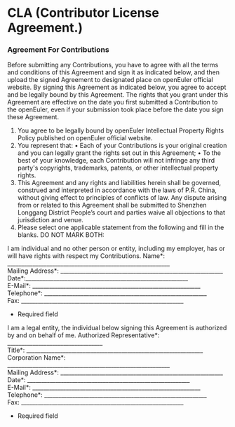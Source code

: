 
# CLA (Contributor License Agreement.)

### Agreement For Contributions

Before submitting any Contributions, you have to agree with all the terms and conditions of this Agreement and sign it as indicated below, and then upload the signed Agreement to designated place on openEuler official website. By signing this Agreement as indicated below, you agree to accept and be legally bound by this Agreement. The rights that you grant under this Agreement are effective on the date you first submitted a Contribution to the openEuler, even if your submission took place before the date you sign these Agreement.
1. You agree to be legally bound by openEuler Intellectual Property Rights Policy published on openEuler official website.
2. You represent that:
• Each of your Contributions is your original creation and you can legally grant the rights set out in this Agreement;
• To the best of your knowledge, each Contribution will not infringe any third party's copyrights, trademarks, patents, or other intellectual property rights.
3. This Agreement and any rights and liabilities herein shall be governed, construed and interpreted in accordance with the laws of P.R. China, without giving effect to principles of conflicts of law. Any dispute arising from or related to this Agreement shall be submitted to Shenzhen Longgang District People’s court and parties waive all objections to that jurisdiction and venue.
4. Please select one applicable statement from the following and fill in the blanks. DO NOT MARK BOTH:

I am individual and no other person or entity, including my employer, has or will have rights with respect my Contributions.
Name*: __________________________________________________________    
Mailing Address*: __________________________________________________________    
Date*:__________________________________________________________    
E-Mail*:  ____________________________________________________________    
Telephone*: __________________________________________________________    
Fax: __________________________________________________________                
* Required field
 
I am a legal entity, the individual below signing this Agreement is authorized by and on behalf of me.
Authorized Representative*: __________________________________      
Title*:  _______________________________________________________________          
Corporation Name*: __________________________________________________________     
Mailing Address*: __________________________________________________________     
Date*: __________________________________________________________     
E-Mail*:  ____________________________________________________________     
Telephone*: __________________________________________________________    
Fax: __________________________________________________________    
* Required field

